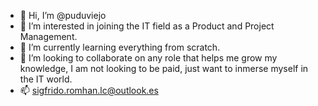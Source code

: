 - 👋 Hi, I’m @puduviejo
- 👀 I’m interested in joining the IT field as a Product and Project Management.
- 🌱 I’m currently learning everything from scratch.
- 💞️ I’m looking to collaborate on any role that helps me grow my knowledge, I am not looking to be paid, just want to inmerse myself in the IT world.
- 📫 sigfrido.romhan.lc@outlook.es

<!---
puduviejo/puduviejo is a ✨ special ✨ repository because its `README.md` (this file) appears on your GitHub profile.
You can click the Preview link to take a look at your changes.
--->
